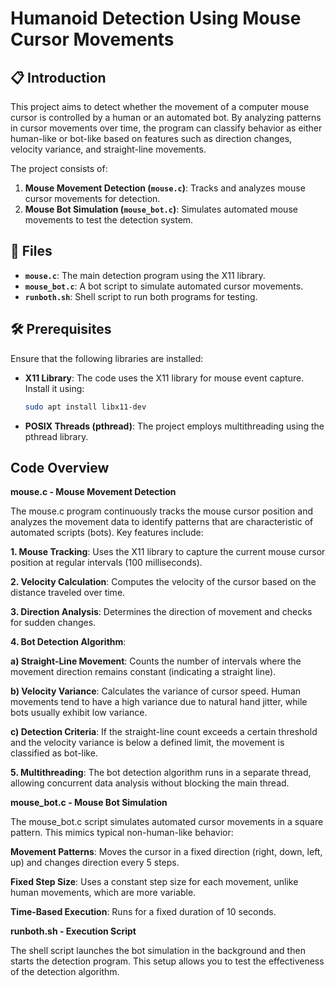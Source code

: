 # Humanoid Detection Using Mouse Cursor Movements

## 📋 Introduction

This project aims to detect whether the movement of a computer mouse cursor is controlled by a human or an automated bot. By analyzing patterns in cursor movements over time, the program can classify behavior as either human-like or bot-like based on features such as direction changes, velocity variance, and straight-line movements.

The project consists of:
1. **Mouse Movement Detection (`mouse.c`)**: Tracks and analyzes mouse cursor movements for detection.
2. **Mouse Bot Simulation (`mouse_bot.c`)**: Simulates automated mouse movements to test the detection system.

## 📂 Files

- **`mouse.c`**: The main detection program using the X11 library.
- **`mouse_bot.c`**: A bot script to simulate automated cursor movements.
- **`runboth.sh`**: Shell script to run both programs for testing.

## 🛠️ Prerequisites

Ensure that the following libraries are installed:

- **X11 Library**: The code uses the X11 library for mouse event capture. Install it using:
  ```bash
  sudo apt install libx11-dev

- **POSIX Threads (pthread)**: The project employs multithreading using the pthread library.

## Code Overview
**mouse.c - Mouse Movement Detection**

The mouse.c program continuously tracks the mouse cursor position and analyzes the movement data to identify patterns that are characteristic of automated scripts (bots). Key features include:

**1. Mouse Tracking**: Uses the X11 library to capture the current mouse cursor position at regular intervals (100 milliseconds).

**2. Velocity Calculation**: Computes the velocity of the cursor based on the distance traveled over time.

**3. Direction Analysis**: Determines the direction of movement and checks for sudden changes.

**4. Bot Detection Algorithm**:

**a) Straight-Line Movement**: Counts the number of intervals where the movement direction remains constant (indicating a straight line).

**b) Velocity Variance**: Calculates the variance of cursor speed. Human movements tend to have a high variance due to natural hand jitter, while bots usually exhibit low variance.

**c) Detection Criteria**: If the straight-line count exceeds a certain threshold and the velocity variance is below a defined limit, the movement is classified as bot-like.


**5. Multithreading**: The bot detection algorithm runs in a separate thread, allowing concurrent data analysis without blocking the main thread.


**mouse_bot.c - Mouse Bot Simulation**

The mouse_bot.c script simulates automated cursor movements in a square pattern. This mimics typical non-human-like behavior:

**Movement Patterns**: Moves the cursor in a fixed direction (right, down, left, up) and changes direction every 5 steps.

**Fixed Step Size**: Uses a constant step size for each movement, unlike human movements, which are more variable.

**Time-Based Execution**: Runs for a fixed duration of 10 seconds.

**runboth.sh - Execution Script**

The shell script launches the bot simulation in the background and then starts the detection program. This setup allows you to test the effectiveness of the detection algorithm.
